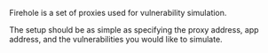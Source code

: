 Firehole is a set of proxies used for vulnerability simulation.

The setup should be as simple as specifying the proxy address, app address, and the vulnerabilities you would like to simulate.
